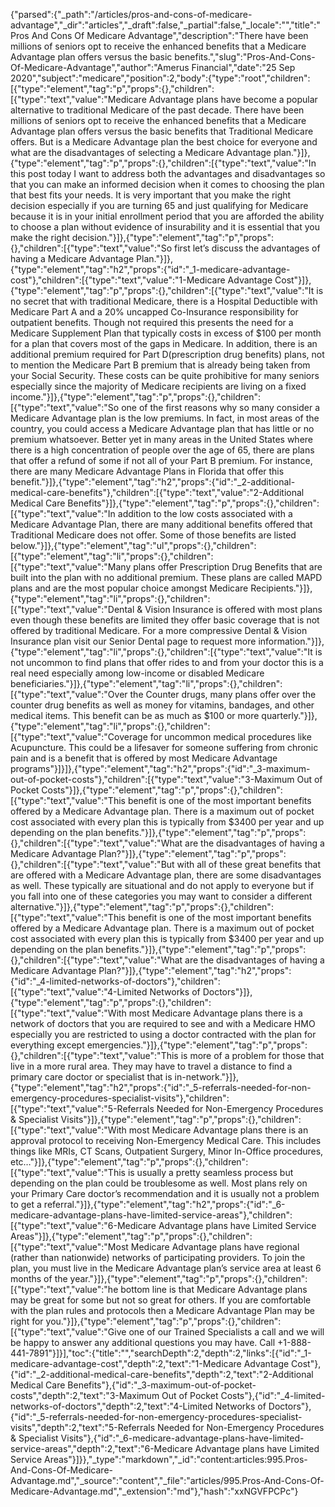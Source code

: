 {"parsed":{"_path":"/articles/pros-and-cons-of-medicare-advantage","_dir":"articles","_draft":false,"_partial":false,"_locale":"","title":"Pros And Cons Of Medicare Advantage","description":"There have been millions of seniors opt to receive the enhanced benefits that a Medicare Advantage plan offers versus the basic benefits.","slug":"Pros-And-Cons-Of-Medicare-Advantage","author":"Amerus Financial","date":"25 Sep 2020","subject":"medicare","position":2,"body":{"type":"root","children":[{"type":"element","tag":"p","props":{},"children":[{"type":"text","value":"Medicare Advantage plans have become a popular alternative to traditional Medicare of the past decade. There have been millions of seniors opt to receive the enhanced benefits that a Medicare Advantage plan offers versus the basic benefits that Traditional Medicare offers. But is a Medicare Advantage plan the best choice for everyone and what are the disadvantages of selecting a Medicare Advantage plan."}]},{"type":"element","tag":"p","props":{},"children":[{"type":"text","value":"In this post today I want to address both the advantages and disadvantages so that you can make an informed decision when it comes to choosing the plan that best fits your needs. It is very important that you make the right decision especially if you are turning 65 and just qualifying for Medicare because it is in your initial enrollment period that you are afforded the ability to choose a plan without evidence of insurability and it is essential that you make the right decision."}]},{"type":"element","tag":"p","props":{},"children":[{"type":"text","value":"So first let’s discuss the advantages of having a Medicare Advantage Plan."}]},{"type":"element","tag":"h2","props":{"id":"_1-medicare-advantage-cost"},"children":[{"type":"text","value":"1-Medicare Advantage Cost​"}]},{"type":"element","tag":"p","props":{},"children":[{"type":"text","value":"It is no secret that with traditional Medicare, there is a Hospital Deductible with Medicare Part A and a 20% uncapped Co-Insurance responsibility for outpatient benefits. Though not required this presents the need for a Medicare Supplement Plan that typically costs in excess of $100 per month for a plan that covers most of the gaps in Medicare. In addition, there is an additional premium required for Part D(prescription drug benefits) plans, not to mention the Medicare Part B premium that is already being taken from your Social Security. These costs can be quite prohibitive for many seniors especially since the majority of Medicare recipients are living on a fixed income."}]},{"type":"element","tag":"p","props":{},"children":[{"type":"text","value":"So one of the first reasons why so many consider a Medicare Advantage plan is the low premiums. In fact, in most areas of the country, you could access a Medicare Advantage plan that has little or no premium whatsoever. Better yet in many areas in the United States where there is a high concentration of people over the age of 65, there are plans that offer a refund of some if not all of your Part B premium. For instance, there are many Medicare Advantage Plans in Florida that offer this benefit."}]},{"type":"element","tag":"h2","props":{"id":"_2-additional-medical-care-benefits"},"children":[{"type":"text","value":"2-Additional Medical Care Benefits"}]},{"type":"element","tag":"p","props":{},"children":[{"type":"text","value":"In addition to the low costs associated with a Medicare Advantage Plan, there are many additional benefits offered that Traditional Medicare does not offer. Some of those benefits are listed below."}]},{"type":"element","tag":"ul","props":{},"children":[{"type":"element","tag":"li","props":{},"children":[{"type":"text","value":"Many plans offer Prescription Drug Benefits that are built into the plan with no additional premium. These plans are called MAPD plans and are the most popular choice amongst Medicare Recipients."}]},{"type":"element","tag":"li","props":{},"children":[{"type":"text","value":"Dental & Vision Insurance is offered with most plans even though these benefits are limited they offer basic coverage that is not offered by traditional Medicare. For a more compressive Dental & Vision Insurance plan visit our Senior Dental page to request more information."}]},{"type":"element","tag":"li","props":{},"children":[{"type":"text","value":"It is not uncommon to find plans that offer rides to and from your doctor this is a real need especially among low-income or disabled Medicare beneficiaries."}]},{"type":"element","tag":"li","props":{},"children":[{"type":"text","value":"Over the Counter drugs, many plans offer over the counter drug benefits as well as money for vitamins, bandages, and other medical items. This benefit can be as much as $100 or more quarterly."}]},{"type":"element","tag":"li","props":{},"children":[{"type":"text","value":"Coverage for uncommon medical procedures like Acupuncture. This could be a lifesaver for someone suffering from chronic pain and is a benefit that is offered by most Medicare Advantage programs"}]}]},{"type":"element","tag":"h2","props":{"id":"_3-maximum-out-of-pocket-costs"},"children":[{"type":"text","value":"3-Maximum Out of Pocket Costs"}]},{"type":"element","tag":"p","props":{},"children":[{"type":"text","value":"This benefit is one of the most important benefits offered by a Medicare Advantage plan. There is a maximum out of pocket cost associated with every plan this is typically from $3400 per year and up depending on the plan benefits."}]},{"type":"element","tag":"p","props":{},"children":[{"type":"text","value":"What are the disadvantages of having a Medicare Advantage Plan?"}]},{"type":"element","tag":"p","props":{},"children":[{"type":"text","value":"But with all of these great benefits that are offered with a Medicare Advantage plan, there are some disadvantages as well. These typically are situational and do not apply to everyone but if you fall into one of these categories you may want to consider a different alternative."}]},{"type":"element","tag":"p","props":{},"children":[{"type":"text","value":"This benefit is one of the most important benefits offered by a Medicare Advantage plan. There is a maximum out of pocket cost associated with every plan this is typically from $3400 per year and up depending on the plan benefits."}]},{"type":"element","tag":"p","props":{},"children":[{"type":"text","value":"What are the disadvantages of having a Medicare Advantage Plan?"}]},{"type":"element","tag":"h2","props":{"id":"_4-limited-networks-of-doctors"},"children":[{"type":"text","value":"4-Limited Networks of Doctors"}]},{"type":"element","tag":"p","props":{},"children":[{"type":"text","value":"With most Medicare Advantage plans there is a network of doctors that you are required to see and with a Medicare HMO especially you are restricted to using a doctor contracted with the plan for everything except emergencies."}]},{"type":"element","tag":"p","props":{},"children":[{"type":"text","value":"This is more of a problem for those that live in a more rural area. They may have to travel a distance to find a primary care doctor or specialist that is in-network."}]},{"type":"element","tag":"h2","props":{"id":"_5-referrals-needed-for-non-emergency-procedures-specialist-visits"},"children":[{"type":"text","value":"5-Referrals Needed for Non-Emergency Procedures & Specialist Visits"}]},{"type":"element","tag":"p","props":{},"children":[{"type":"text","value":"With most Medicare Advantage plans there is an approval protocol to receiving Non-Emergency Medical Care. This includes things like MRIs, CT Scans, Outpatient Surgery, Minor In-Office procedures, etc…"}]},{"type":"element","tag":"p","props":{},"children":[{"type":"text","value":"This is usually a pretty seamless process but depending on the plan could be troublesome as well. Most plans rely on your Primary Care doctor’s recommendation and it is usually not a problem to get a referral."}]},{"type":"element","tag":"h2","props":{"id":"_6-medicare-advantage-plans-have-limited-service-areas"},"children":[{"type":"text","value":"6-Medicare Advantage plans have Limited Service Areas"}]},{"type":"element","tag":"p","props":{},"children":[{"type":"text","value":"Most Medicare Advantage plans have regional (rather than nationwide) networks of participating providers. To join the plan, you must live in the Medicare Advantage plan’s service area at least 6 months of the year."}]},{"type":"element","tag":"p","props":{},"children":[{"type":"text","value":"he bottom line is that Medicare Advantage plans may be great for some but not so great for others. If you are comfortable with the plan rules and protocols then a Medicare Advantage Plan may be right for you."}]},{"type":"element","tag":"p","props":{},"children":[{"type":"text","value":"Give one of our Trained Specialists a call and we will be happy to answer any additional questions you may have. Call +1-888-441-7891"}]}],"toc":{"title":"","searchDepth":2,"depth":2,"links":[{"id":"_1-medicare-advantage-cost","depth":2,"text":"1-Medicare Advantage Cost​"},{"id":"_2-additional-medical-care-benefits","depth":2,"text":"2-Additional Medical Care Benefits"},{"id":"_3-maximum-out-of-pocket-costs","depth":2,"text":"3-Maximum Out of Pocket Costs"},{"id":"_4-limited-networks-of-doctors","depth":2,"text":"4-Limited Networks of Doctors"},{"id":"_5-referrals-needed-for-non-emergency-procedures-specialist-visits","depth":2,"text":"5-Referrals Needed for Non-Emergency Procedures & Specialist Visits"},{"id":"_6-medicare-advantage-plans-have-limited-service-areas","depth":2,"text":"6-Medicare Advantage plans have Limited Service Areas"}]}},"_type":"markdown","_id":"content:articles:995.Pros-And-Cons-Of-Medicare-Advantage.md","_source":"content","_file":"articles/995.Pros-And-Cons-Of-Medicare-Advantage.md","_extension":"md"},"hash":"xxNGVFPCPc"}